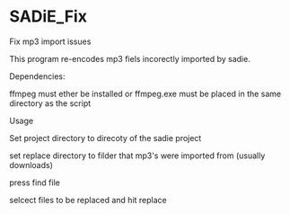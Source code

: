# SADiE_Fix
Fix mp3 import issues


This program re-encodes mp3 fiels incorectly imported by sadie. 

Dependencies:

ffmpeg must ether be installed or ffmpeg.exe must be placed in the same directory as the script



Usage

Set project directory to direcoty of the sadie project

set replace directory to filder that mp3's were imported from (usually downloads)

press find file 

selcect files to be replaced and hit replace
